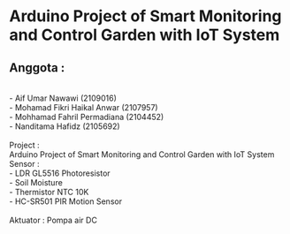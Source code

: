 # Arduino Project of Smart Monitoring and Control Garden with IoT System
<h2 class="bb_tag">Anggota   :</h2><br>- Aif Umar Nawawi (2109016)
            <br>- Mohamad Fikri Haikal Anwar (2107957)
            <br>- Mohhamad Fahril Permadiana (2104452)
            <br>- Nanditama Hafidz (2105692)<br>
<br>Project   : <br>Arduino Project of Smart Monitoring and Control Garden with IoT System           
<br>Sensor    : <br>- LDR GL5516 Photoresistor
            <br>- Soil Moisture
            <br>- Thermistor NTC 10K
            <br>- HC-SR501 PIR Motion Sensor<br>
<br>Aktuator  : Pompa air DC
